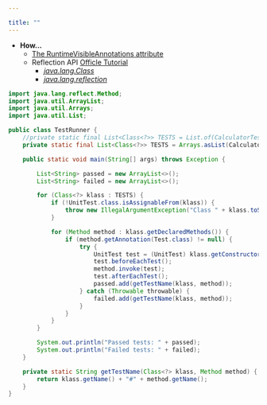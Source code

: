 ```yaml
---

title: "" 
---
```


- **How...**
  - [The RuntimeVisibleAnnotations attribute](https://docs.oracle.com/javase/specs/jvms/se7/html/jvms-4.html#jvms-4.7.16)
  - Reflection API [Officle Tutorial](https://docs.oracle.com/javase/tutorial/reflect/)
    - *[java.lang.Class](https://docs.oracle.com/javase/8/docs/api/java/lang/Class.html)*
    - *[java.lang.reflection](https://github.com/ppdouble/jdk-src/tree/master/java/lang/reflect)*

```Java
import java.lang.reflect.Method;
import java.util.ArrayList;
import java.util.Arrays;
import java.util.List;

public class TestRunner {
    //private static final List<Class<?>> TESTS = List.of(CalculatorTest.class);  // List.of being supported since JDK9+
    private static final List<Class<?>> TESTS = Arrays.asList(CalculatorTest.class);

    public static void main(String[] args) throws Exception {

        List<String> passed = new ArrayList<>();
        List<String> failed = new ArrayList<>();

        for (Class<?> klass : TESTS) {
            if (!UnitTest.class.isAssignableFrom(klass)) {
                throw new IllegalArgumentException("Class " + klass.toString() + " must implement UnitTest");
            }

            for (Method method : klass.getDeclaredMethods()) {
                if (method.getAnnotation(Test.class) != null) {
                    try {
                        UnitTest test = (UnitTest) klass.getConstructor().newInstance();
                        test.beforeEachTest();
                        method.invoke(test);
                        test.afterEachTest();
                        passed.add(getTestName(klass, method));
                    } catch (Throwable throwable) {
                        failed.add(getTestName(klass, method));
                    }
                }
            }
        }

        System.out.println("Passed tests: " + passed);
        System.out.println("Failed tests: " + failed);
    }

    private static String getTestName(Class<?> klass, Method method) {
        return klass.getName() + "#" + method.getName();
    }
}



```
